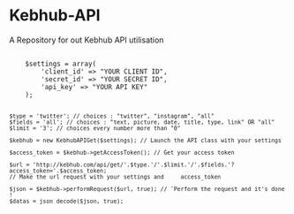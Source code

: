 # Kebhub-API
A Repository for out Kebhub API utilisation


<code>
    $settings = array(
        'client_id' => "YOUR CLIENT ID",
        'secret_id' => "YOUR SECRET ID",
        'api_key' => "YOUR API KEY"
    );

    $type = 'twitter'; // choices : "twitter", "instagram", "all"
    $fields = 'all'; // choices : "text, picture, date, title, type, link" OR "all"
    $limit = '3'; // choices every number more than "0"

    $kebhub = new KebhubAPIGet($settings); // Launch the API class with your settings

    $access_token = $kebhub->getAccessToken(); // Get your access token 

    $url = 'http://kebhub.com/api/get/'.$type.'/'.$limit.'/'.$fields.'?access_token='.$access_token; 
    // Make the url request with your settings and     access_token

    $json = $kebhub->performRequest($url, true); // ¨Perform the request and it's done !
    $datas = json_decode($json, true);
</code>

